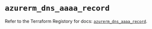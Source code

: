 # `azurerm_dns_aaaa_record`

Refer to the Terraform Registory for docs: [`azurerm_dns_aaaa_record`](https://www.terraform.io/docs/providers/azurerm/r/dns_aaaa_record).

